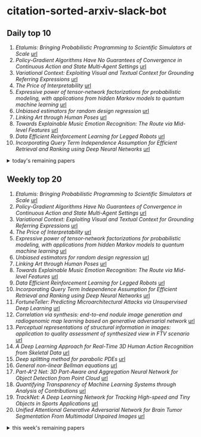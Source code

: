 # citation-sorted-arxiv-slack-bot

## Daily top 10
1. *Etalumis: Bringing Probabilistic Programming to Scientific Simulators at Scale* [url](http://arxiv.org/abs/1907.03382v1)
2. *Policy-Gradient Algorithms Have No Guarantees of Convergence in Continuous Action and State Multi-Agent Settings* [url](http://arxiv.org/abs/1907.03712v1)
3. *Variational Context: Exploiting Visual and Textual Context for Grounding Referring Expressions* [url](http://arxiv.org/abs/1907.03609v1)
4. *The Price of Interpretability* [url](http://arxiv.org/abs/1907.03419v1)
5. *Expressive power of tensor-network factorizations for probabilistic modeling, with applications from hidden Markov models to quantum machine learning* [url](http://arxiv.org/abs/1907.03741v1)
6. *Unbiased estimators for random design regression* [url](http://arxiv.org/abs/1907.03411v1)
7. *Linking Art through Human Poses* [url](http://arxiv.org/abs/1907.03537v1)
8. *Towards Explainable Music Emotion Recognition: The Route via Mid-level Features* [url](http://arxiv.org/abs/1907.03572v1)
9. *Data Efficient Reinforcement Learning for Legged Robots* [url](http://arxiv.org/abs/1907.03613v1)
10. *Incorporating Query Term Independence Assumption for Efficient Retrieval and Ranking using Deep Neural Networks* [url](http://arxiv.org/abs/1907.03693v1)
<details><summary>today's remaining papers</summary>
  <ol start=11>
    <li><i>FortuneTeller: Predicting Microarchitectural Attacks via Unsupervised Deep Learning</i> <a href="http://arxiv.org/abs/1907.03651v1">url</a></li>
    <li><i>Correlation via synthesis: end-to-end nodule image generation and radiogenomic map learning based on generative adversarial network</i> <a href="http://arxiv.org/abs/1907.03728v1">url</a></li>
    <li><i>Perceptual representations of structural information in images: application to quality assessment of synthesized view in FTV scenario</i> <a href="http://arxiv.org/abs/1907.03448v1">url</a></li>
    <li><i>A Deep Learning Approach for Real-Time 3D Human Action Recognition from Skeletal Data</i> <a href="http://arxiv.org/abs/1907.03520v1">url</a></li>
    <li><i>Deep splitting method for parabolic PDEs</i> <a href="http://arxiv.org/abs/1907.03452v1">url</a></li>
    <li><i>General non-linear Bellman equations</i> <a href="http://arxiv.org/abs/1907.03687v1">url</a></li>
    <li><i>Part-A^2 Net: 3D Part-Aware and Aggregation Neural Network for Object Detection from Point Cloud</i> <a href="http://arxiv.org/abs/1907.03670v1">url</a></li>
    <li><i>Quantifying Transparency of Machine Learning Systems through Analysis of Contributions</i> <a href="http://arxiv.org/abs/1907.03483v1">url</a></li>
    <li><i>TrackNet: A Deep Learning Network for Tracking High-speed and Tiny Objects in Sports Applications</i> <a href="http://arxiv.org/abs/1907.03698v1">url</a></li>
    <li><i>Unified Attentional Generative Adversarial Network for Brain Tumor Segmentation From Multimodal Unpaired Images</i> <a href="http://arxiv.org/abs/1907.03548v1">url</a></li>
    <li><i>Data Distillation, Face-Related Tasks, Multi Task Learning, Semi-Supervised Learning</i> <a href="http://arxiv.org/abs/1907.03402v1">url</a></li>
    <li><i>Multivariate-Information Adversarial Ensemble for Scalable Joint Distribution Matching</i> <a href="http://arxiv.org/abs/1907.03426v1">url</a></li>
    <li><i>Blending-target Domain Adaptation by Adversarial Meta-Adaptation Networks</i> <a href="http://arxiv.org/abs/1907.03389v1">url</a></li>
    <li><i>A Multi-Stage Clustering Framework for Automotive Radar Data</i> <a href="http://arxiv.org/abs/1907.03511v1">url</a></li>
    <li><i>Contraction Clustering (RASTER): A Very Fast Big Data Algorithm for Sequential and Parallel Density-Based Clustering in Linear Time, Constant Memory, and a Single Pass</i> <a href="http://arxiv.org/abs/1907.03620v1">url</a></li>
    <li><i>QUOTIENT: Two-Party Secure Neural Network Training and Prediction</i> <a href="http://arxiv.org/abs/1907.03372v1">url</a></li>
    <li><i>Bootstrap Model Ensemble and Rank Loss for Engagement Intensity Regression</i> <a href="http://arxiv.org/abs/1907.03422v1">url</a></li>
    <li><i>Robust Guarantees for Perception-Based Control</i> <a href="http://arxiv.org/abs/1907.03680v1">url</a></li>
    <li><i>ShrinkML: End-to-End ASR Model Compression Using Reinforcement Learning</i> <a href="http://arxiv.org/abs/1907.03540v1">url</a></li>
    <li><i>A unified neural network for object detection, multiple object tracking and vehicle re-identification</i> <a href="http://arxiv.org/abs/1907.03465v1">url</a></li>
    <li><i>Non-Invasive MGMT Status Prediction in GBM Cancer Using Magnetic Resonance Images (MRI) Radiomics Features: Univariate and Multivariate Machine Learning Radiogenomics Analysis</i> <a href="http://arxiv.org/abs/1907.03495v1">url</a></li>
    <li><i>On-Policy Robot Imitation Learning from a Converging Supervisor</i> <a href="http://arxiv.org/abs/1907.03423v1">url</a></li>
    <li><i>Travel Time Estimation without Road Networks: An Urban Morphological Layout Representation Approach</i> <a href="http://arxiv.org/abs/1907.03381v1">url</a></li>
    <li><i>Segway DRIVE Benchmark: Place Recognition and SLAM Data Collected by A Fleet of Delivery Robots</i> <a href="http://arxiv.org/abs/1907.03424v1">url</a></li>
    <li><i>Privacy-Preserving Classification with Secret Vector Machines</i> <a href="http://arxiv.org/abs/1907.03373v1">url</a></li>
    <li><i>Smart Households Demand Response Management with Micro Grid</i> <a href="http://arxiv.org/abs/1907.03641v1">url</a></li>
    <li><i>Point-Voxel CNN for Efficient 3D Deep Learning</i> <a href="http://arxiv.org/abs/1907.03739v1">url</a></li>
    <li><i>Predicting Customer Call Intent by Analyzing Phone Call Transcripts based on CNN for Multi-Class Classification</i> <a href="http://arxiv.org/abs/1907.03715v1">url</a></li>
    <li><i>Unsupervised Domain Alignment to Mitigate Low Level Dataset Biases</i> <a href="http://arxiv.org/abs/1907.03644v1">url</a></li>
    <li><i>Physics Informed Extreme Learning Machine (PIELM) -- A rapid method for the numerical solution of partial differential equations</i> <a href="http://arxiv.org/abs/1907.03507v1">url</a></li>
    <li><i>Generalized Control Functions via Variational Decoupling</i> <a href="http://arxiv.org/abs/1907.03451v1">url</a></li>
    <li><i>Facial Makeup Transfer Combining Illumination Transfer</i> <a href="http://arxiv.org/abs/1907.03398v1">url</a></li>
    <li><i>Learning Structural Graph Layouts and 3D Shapes for Long Span Bridges 3D Reconstruction</i> <a href="http://arxiv.org/abs/1907.03387v1">url</a></li>
  </ol>
</details>

## Weekly top 20
1. *Etalumis: Bringing Probabilistic Programming to Scientific Simulators at Scale* [url](http://arxiv.org/abs/1907.03382v1)
2. *Policy-Gradient Algorithms Have No Guarantees of Convergence in Continuous Action and State Multi-Agent Settings* [url](http://arxiv.org/abs/1907.03712v1)
3. *Variational Context: Exploiting Visual and Textual Context for Grounding Referring Expressions* [url](http://arxiv.org/abs/1907.03609v1)
4. *The Price of Interpretability* [url](http://arxiv.org/abs/1907.03419v1)
5. *Expressive power of tensor-network factorizations for probabilistic modeling, with applications from hidden Markov models to quantum machine learning* [url](http://arxiv.org/abs/1907.03741v1)
6. *Unbiased estimators for random design regression* [url](http://arxiv.org/abs/1907.03411v1)
7. *Linking Art through Human Poses* [url](http://arxiv.org/abs/1907.03537v1)
8. *Towards Explainable Music Emotion Recognition: The Route via Mid-level Features* [url](http://arxiv.org/abs/1907.03572v1)
9. *Data Efficient Reinforcement Learning for Legged Robots* [url](http://arxiv.org/abs/1907.03613v1)
10. *Incorporating Query Term Independence Assumption for Efficient Retrieval and Ranking using Deep Neural Networks* [url](http://arxiv.org/abs/1907.03693v1)
11. *FortuneTeller: Predicting Microarchitectural Attacks via Unsupervised Deep Learning* [url](http://arxiv.org/abs/1907.03651v1)
12. *Correlation via synthesis: end-to-end nodule image generation and radiogenomic map learning based on generative adversarial network* [url](http://arxiv.org/abs/1907.03728v1)
13. *Perceptual representations of structural information in images: application to quality assessment of synthesized view in FTV scenario* [url](http://arxiv.org/abs/1907.03448v1)
14. *A Deep Learning Approach for Real-Time 3D Human Action Recognition from Skeletal Data* [url](http://arxiv.org/abs/1907.03520v1)
15. *Deep splitting method for parabolic PDEs* [url](http://arxiv.org/abs/1907.03452v1)
16. *General non-linear Bellman equations* [url](http://arxiv.org/abs/1907.03687v1)
17. *Part-A^2 Net: 3D Part-Aware and Aggregation Neural Network for Object Detection from Point Cloud* [url](http://arxiv.org/abs/1907.03670v1)
18. *Quantifying Transparency of Machine Learning Systems through Analysis of Contributions* [url](http://arxiv.org/abs/1907.03483v1)
19. *TrackNet: A Deep Learning Network for Tracking High-speed and Tiny Objects in Sports Applications* [url](http://arxiv.org/abs/1907.03698v1)
20. *Unified Attentional Generative Adversarial Network for Brain Tumor Segmentation From Multimodal Unpaired Images* [url](http://arxiv.org/abs/1907.03548v1)
<details><summary>this week's remaining papers</summary>
  <ol start=21>
    <li><i>Data Distillation, Face-Related Tasks, Multi Task Learning, Semi-Supervised Learning</i> <a href="http://arxiv.org/abs/1907.03402v1">url</a></li>
    <li><i>Multivariate-Information Adversarial Ensemble for Scalable Joint Distribution Matching</i> <a href="http://arxiv.org/abs/1907.03426v1">url</a></li>
    <li><i>Blending-target Domain Adaptation by Adversarial Meta-Adaptation Networks</i> <a href="http://arxiv.org/abs/1907.03389v1">url</a></li>
    <li><i>A Multi-Stage Clustering Framework for Automotive Radar Data</i> <a href="http://arxiv.org/abs/1907.03511v1">url</a></li>
    <li><i>Contraction Clustering (RASTER): A Very Fast Big Data Algorithm for Sequential and Parallel Density-Based Clustering in Linear Time, Constant Memory, and a Single Pass</i> <a href="http://arxiv.org/abs/1907.03620v1">url</a></li>
    <li><i>QUOTIENT: Two-Party Secure Neural Network Training and Prediction</i> <a href="http://arxiv.org/abs/1907.03372v1">url</a></li>
    <li><i>Bootstrap Model Ensemble and Rank Loss for Engagement Intensity Regression</i> <a href="http://arxiv.org/abs/1907.03422v1">url</a></li>
    <li><i>Robust Guarantees for Perception-Based Control</i> <a href="http://arxiv.org/abs/1907.03680v1">url</a></li>
    <li><i>ShrinkML: End-to-End ASR Model Compression Using Reinforcement Learning</i> <a href="http://arxiv.org/abs/1907.03540v1">url</a></li>
    <li><i>A unified neural network for object detection, multiple object tracking and vehicle re-identification</i> <a href="http://arxiv.org/abs/1907.03465v1">url</a></li>
    <li><i>Non-Invasive MGMT Status Prediction in GBM Cancer Using Magnetic Resonance Images (MRI) Radiomics Features: Univariate and Multivariate Machine Learning Radiogenomics Analysis</i> <a href="http://arxiv.org/abs/1907.03495v1">url</a></li>
    <li><i>On-Policy Robot Imitation Learning from a Converging Supervisor</i> <a href="http://arxiv.org/abs/1907.03423v1">url</a></li>
    <li><i>Travel Time Estimation without Road Networks: An Urban Morphological Layout Representation Approach</i> <a href="http://arxiv.org/abs/1907.03381v1">url</a></li>
    <li><i>Segway DRIVE Benchmark: Place Recognition and SLAM Data Collected by A Fleet of Delivery Robots</i> <a href="http://arxiv.org/abs/1907.03424v1">url</a></li>
    <li><i>Privacy-Preserving Classification with Secret Vector Machines</i> <a href="http://arxiv.org/abs/1907.03373v1">url</a></li>
    <li><i>Smart Households Demand Response Management with Micro Grid</i> <a href="http://arxiv.org/abs/1907.03641v1">url</a></li>
    <li><i>A Case Study of Deep-Learned Activations via Hand-Crafted Audio Features</i> <a href="http://arxiv.org/abs/1907.01813v1">url</a></li>
    <li><i>Cover Detection using Dominant Melody Embeddings</i> <a href="http://arxiv.org/abs/1907.01824v1">url</a></li>
    <li><i>Super-Resolution of PROBA-V Images Using Convolutional Neural Networks</i> <a href="http://arxiv.org/abs/1907.01821v1">url</a></li>
    <li><i>Globally Convergent Newton Methods for Ill-conditioned Generalized Self-concordant Losses</i> <a href="http://arxiv.org/abs/1907.01771v1">url</a></li>
    <li><i>The Receptive Field as a Regularizer in Deep Convolutional Neural Networks for Acoustic Scene Classification</i> <a href="http://arxiv.org/abs/1907.01803v1">url</a></li>
    <li><i>Tracking system of Mine Patrol Robot for Low Illumination Environment</i> <a href="http://arxiv.org/abs/1907.01806v1">url</a></li>
    <li><i>Benchmarking unsupervised near-duplicate image detection</i> <a href="http://arxiv.org/abs/1907.02821v1">url</a></li>
    <li><i>Semi-supervised Image Attribute Editing using Generative Adversarial Networks</i> <a href="http://arxiv.org/abs/1907.01841v1">url</a></li>
    <li><i>Multi-Task Networks With Universe, Group, and Task Feature Learning</i> <a href="http://arxiv.org/abs/1907.01791v1">url</a></li>
    <li><i>Sequence to Sequence with Attention for Influenza Prevalence Prediction using Google Trends</i> <a href="http://arxiv.org/abs/1907.02786v1">url</a></li>
    <li><i>Intrinsic Calibration of Depth Cameras for Mobile Robots using a Radial Laser Scanner</i> <a href="http://arxiv.org/abs/1907.01839v1">url</a></li>
    <li><i>Distributed Learning in Non-Convex Environments -- Part II: Polynomial Escape from Saddle-Points</i> <a href="http://arxiv.org/abs/1907.01849v1">url</a></li>
    <li><i>FairNAS: Rethinking Evaluation Fairness of Weight Sharing Neural Architecture Search</i> <a href="http://arxiv.org/abs/1907.01845v1">url</a></li>
    <li><i>Deformable Tube Network for Action Detection in Videos</i> <a href="http://arxiv.org/abs/1907.01847v1">url</a></li>
    <li><i>QuPWM: Feature Extraction Method for MEG Epileptic Spike Detection</i> <a href="http://arxiv.org/abs/1907.02596v1">url</a></li>
    <li><i>Deep Personalized Re-targeting</i> <a href="http://arxiv.org/abs/1907.02822v1">url</a></li>
    <li><i>Encoding high-cardinality string categorical variables</i> <a href="http://arxiv.org/abs/1907.01860v1">url</a></li>
    <li><i>Unscented Gaussian Process Latent Variable Model: learning from uncertain inputs with intractable kernels</i> <a href="http://arxiv.org/abs/1907.01867v1">url</a></li>
    <li><i>Simple vs complex temporal recurrences for video saliency prediction</i> <a href="http://arxiv.org/abs/1907.01869v1">url</a></li>
    <li><i>Robust Cochlear Modiolar Axis Detection in CT</i> <a href="http://arxiv.org/abs/1907.01870v1">url</a></li>
    <li><i>Learning to Predict Robot Keypoints Using Artificially Generated Images</i> <a href="http://arxiv.org/abs/1907.01879v1">url</a></li>
    <li><i>An Experimental Evaluation of Large Scale GBDT Systems</i> <a href="http://arxiv.org/abs/1907.01882v1">url</a></li>
    <li><i>Accelerating Deconvolution on Unmodified CNN Accelerators for Generative Adversarial Networks -- A Software Approach</i> <a href="http://arxiv.org/abs/1907.01773v1">url</a></li>
    <li><i>Graph Embeddings at Scale</i> <a href="http://arxiv.org/abs/1907.01705v1">url</a></li>
    <li><i>Calibration of fisheye camera using entrance pupil</i> <a href="http://arxiv.org/abs/1907.01759v1">url</a></li>
    <li><i>Unsupervised Anomalous Trajectory Detection for Crowded Scenes</i> <a href="http://arxiv.org/abs/1907.01717v1">url</a></li>
    <li><i>Canonical Correlation Analysis (CCA) Based Multi-View Learning: An Overview</i> <a href="http://arxiv.org/abs/1907.01693v1">url</a></li>
    <li><i>A Semi-Supervised Framework for Automatic Pixel-Wise Breast Cancer Grading of Histological Images</i> <a href="http://arxiv.org/abs/1907.01696v1">url</a></li>
    <li><i>HyperNOMAD: Hyperparameter optimization of deep neural networks using mesh adaptive direct search</i> <a href="http://arxiv.org/abs/1907.01698v1">url</a></li>
    <li><i>Time Series Anomaly Detection with Variational Autoencoders</i> <a href="http://arxiv.org/abs/1907.01702v1">url</a></li>
    <li><i>Don't take it lightly: Phasing optical random projections with unknown operators</i> <a href="http://arxiv.org/abs/1907.01703v1">url</a></li>
    <li><i>High-Throughput Machine Learning from Electronic Health Records</i> <a href="http://arxiv.org/abs/1907.01901v1">url</a></li>
    <li><i>Compositional Structure Learning for Sequential Video Data</i> <a href="http://arxiv.org/abs/1907.01709v1">url</a></li>
    <li><i>Mask Embedding in conditional GAN for Guided Synthesis of High Resolution Images</i> <a href="http://arxiv.org/abs/1907.01710v1">url</a></li>
    <li><i>A Deep Image Compression Framework for Face Recognition</i> <a href="http://arxiv.org/abs/1907.01714v1">url</a></li>
    <li><i>Towards Interpretable Deep Extreme Multi-label Learning</i> <a href="http://arxiv.org/abs/1907.01723v1">url</a></li>
    <li><i>Gathering Cyber Threat Intelligence from Twitter Using Novelty Classification</i> <a href="http://arxiv.org/abs/1907.01755v1">url</a></li>
    <li><i>Quickly Finding the Best Linear Model in High Dimensions</i> <a href="http://arxiv.org/abs/1907.01728v1">url</a></li>
    <li><i>Generalized Principal Component Analysis</i> <a href="http://arxiv.org/abs/1907.02647v1">url</a></li>
    <li><i>AMI-Net+: A Novel Multi-Instance Neural Network for Medical Diagnosis from Incomplete and Imbalanced Data</i> <a href="http://arxiv.org/abs/1907.01734v1">url</a></li>
    <li><i>Solving Partial Assignment Problems using Random Clique Complexes</i> <a href="http://arxiv.org/abs/1907.01739v1">url</a></li>
    <li><i>Supervised Classifiers for Audio Impairments with Noisy Labels</i> <a href="http://arxiv.org/abs/1907.01742v1">url</a></li>
    <li><i>Deep Attentive Features for Prostate Segmentation in 3D Transrectal Ultrasound</i> <a href="http://arxiv.org/abs/1907.01743v1">url</a></li>
    <li><i>Region-Manipulated Fusion Networks for Pancreatitis Recognition</i> <a href="http://arxiv.org/abs/1907.01744v1">url</a></li>
    <li><i>Polyphone Disambiguation for Mandarin Chinese Using Conditional Neural Network with Multi-level Embedding Features</i> <a href="http://arxiv.org/abs/1907.01749v1">url</a></li>
    <li><i>On the Weaknesses of Reinforcement Learning for Neural Machine Translation</i> <a href="http://arxiv.org/abs/1907.01752v1">url</a></li>
    <li><i>A Bayesian Hierarchical Model for Criminal Investigations</i> <a href="http://arxiv.org/abs/1907.01894v1">url</a></li>
    <li><i>Predicting e-commerce customer conversion from minimal temporal patterns on symbolized clickstream trajectories</i> <a href="http://arxiv.org/abs/1907.02797v1">url</a></li>
    <li><i>Probabilistic Multilayer Regularization Network for Unsupervised 3D Brain Image Registration</i> <a href="http://arxiv.org/abs/1907.01922v1">url</a></li>
    <li><i>Maximum Expected Hitting Cost of a Markov Decision Process and Informativeness of Rewards</i> <a href="http://arxiv.org/abs/1907.02114v1">url</a></li>
    <li><i>Benchmarking Model-Based Reinforcement Learning</i> <a href="http://arxiv.org/abs/1907.02057v1">url</a></li>
    <li><i>Novel evaluation of surgical activity recognition models using task-based efficiency metrics</i> <a href="http://arxiv.org/abs/1907.02060v1">url</a></li>
    <li><i>mgcpy: A Comprehensive High Dimensional Independence Testing Python Package</i> <a href="http://arxiv.org/abs/1907.02088v1">url</a></li>
    <li><i>A comprehensive evaluation of full-reference image quality assessment algorithms on KADID-10k</i> <a href="http://arxiv.org/abs/1907.02096v1">url</a></li>
    <li><i>Preserving physically important variables in optimal event selections: A case study in Higgs physics</i> <a href="http://arxiv.org/abs/1907.02098v1">url</a></li>
    <li><i>Machine learning and behavioral economics for personalized choice architecture</i> <a href="http://arxiv.org/abs/1907.02100v1">url</a></li>
    <li><i>A unified approach to mixed-integer optimization: Nonlinear formulations and scalable algorithms</i> <a href="http://arxiv.org/abs/1907.02109v1">url</a></li>
    <li><i>DeepMRSeg: A convolutional deep neural network for anatomy and abnormality segmentation on MR images</i> <a href="http://arxiv.org/abs/1907.02110v1">url</a></li>
    <li><i>Primate Face Identification in the Wild</i> <a href="http://arxiv.org/abs/1907.02642v1">url</a></li>
    <li><i>Next Generation Radiogenomics Sequencing for Prediction of EGFR and KRAS Mutation Status in NSCLC Patients Using Multimodal Imaging and Machine Learning Approaches</i> <a href="http://arxiv.org/abs/1907.02121v1">url</a></li>
    <li><i>Learning Landmarks from Unaligned Data using Image Translation</i> <a href="http://arxiv.org/abs/1907.02055v1">url</a></li>
    <li><i>Non-structured DNN Weight Pruning Considered Harmful</i> <a href="http://arxiv.org/abs/1907.02124v1">url</a></li>
    <li><i>The Indirect Convolution Algorithm</i> <a href="http://arxiv.org/abs/1907.02129v1">url</a></li>
    <li><i>A Hybrid Approach for Learning Program Representations</i> <a href="http://arxiv.org/abs/1907.02136v1">url</a></li>
    <li><i>Convolutional Neural Network-based Speech Enhancement for Cochlear Implant Recipients</i> <a href="http://arxiv.org/abs/1907.02526v1">url</a></li>
    <li><i>Integration of Imitation Learning using GAIL and Reinforcement Learning using Task-achievement Rewards via Probabilistic Generative Model</i> <a href="http://arxiv.org/abs/1907.02140v1">url</a></li>
    <li><i>Analyzing the Cross-Sensor Portability of Neural Network Architectures for LiDAR-based Semantic Labeling</i> <a href="http://arxiv.org/abs/1907.02149v1">url</a></li>
    <li><i>Safe Approximate Dynamic Programming Via Kernelized Lipschitz Estimation</i> <a href="http://arxiv.org/abs/1907.02151v1">url</a></li>
    <li><i>Slim-CNN: A Light-Weight CNN for Face Attribute Prediction</i> <a href="http://arxiv.org/abs/1907.02157v1">url</a></li>
    <li><i>Deep Learning-Based Semantic Segmentation of Microscale Objects</i> <a href="http://arxiv.org/abs/1907.03576v1">url</a></li>
    <li><i>Variance Reduction for Matrix Games</i> <a href="http://arxiv.org/abs/1907.02056v1">url</a></li>
    <li><i>Spatially-Coupled Neural Network Architectures</i> <a href="http://arxiv.org/abs/1907.02051v1">url</a></li>
    <li><i>Interpretable Counterfactual Explanations Guided by Prototypes</i> <a href="http://arxiv.org/abs/1907.02584v1">url</a></li>
    <li><i>Learning with Known Operators reduces Maximum Training Error Bounds</i> <a href="http://arxiv.org/abs/1907.01992v1">url</a></li>
    <li><i>Supervised Uncertainty Quantification for Segmentation with Multiple Annotations</i> <a href="http://arxiv.org/abs/1907.01949v1">url</a></li>
    <li><i>An Enhanced Ad Event-Prediction Method Based on Feature Engineering</i> <a href="http://arxiv.org/abs/1907.01959v1">url</a></li>
    <li><i>From voxels to pixels and back: Self-supervision in natural-image reconstruction from fMRI</i> <a href="http://arxiv.org/abs/1907.02431v1">url</a></li>
    <li><i>Spectral Overlap and a Comparison of Parameter-Free, Dimensionality Reduction Quality Metrics</i> <a href="http://arxiv.org/abs/1907.01974v1">url</a></li>
    <li><i>Financial Time Series Data Processing for Machine Learning</i> <a href="http://arxiv.org/abs/1907.03010v1">url</a></li>
    <li><i>Neuron ranking -- an informed way to condense convolutional neural networks architecture</i> <a href="http://arxiv.org/abs/1907.02519v1">url</a></li>
    <li><i>Measuring the Data Efficiency of Deep Learning Methods</i> <a href="http://arxiv.org/abs/1907.02549v1">url</a></li>
    <li><i>On-Device Neural Net Inference with Mobile GPUs</i> <a href="http://arxiv.org/abs/1907.01989v1">url</a></li>
    <li><i>Circuit-Based Intrinsic Methods to Detect Overfitting</i> <a href="http://arxiv.org/abs/1907.01991v1">url</a></li>
    <li><i>On a Randomized Multi-Block ADMM for Solving Selected Machine Learning Problems</i> <a href="http://arxiv.org/abs/1907.01995v1">url</a></li>
    <li><i>Reasoning and Generalization in RL: A Tool Use Perspective</i> <a href="http://arxiv.org/abs/1907.02050v1">url</a></li>
    <li><i>Optimal Decision Trees for the Algorithm Selection Problem: Integer Programming Based Approaches</i> <a href="http://arxiv.org/abs/1907.02211v1">url</a></li>
    <li><i>Robust Synthesis of Adversarial Visual Examples Using a Deep Image Prior</i> <a href="http://arxiv.org/abs/1907.01996v1">url</a></li>
    <li><i>Anatomically Consistent Segmentation of Organs at Risk in MRI with Convolutional Neural Networks</i> <a href="http://arxiv.org/abs/1907.02003v1">url</a></li>
    <li><i>libconform v0.1.0: a Python library for conformal prediction</i> <a href="http://arxiv.org/abs/1907.02015v1">url</a></li>
    <li><i>Structure fusion based on graph convolutional networks for semi-supervised classification</i> <a href="http://arxiv.org/abs/1907.02586v1">url</a></li>
    <li><i>Chasing Ghosts: Instruction Following as Bayesian State Tracking</i> <a href="http://arxiv.org/abs/1907.02022v1">url</a></li>
    <li><i>Using Deep Learning to Count Albatrosses from Space</i> <a href="http://arxiv.org/abs/1907.02040v1">url</a></li>
    <li><i>Minimally distorted Adversarial Examples with a Fast Adaptive Boundary Attack</i> <a href="http://arxiv.org/abs/1907.02044v1">url</a></li>
    <li><i>Deep neural network-based classification model for Sentiment Analysis</i> <a href="http://arxiv.org/abs/1907.02046v1">url</a></li>
    <li><i>SkeletonNet: Shape Pixel to Skeleton Pixel</i> <a href="http://arxiv.org/abs/1907.01683v1">url</a></li>
    <li><i>E-Sports Talent Scouting Based on Multimodal Twitch Stream Data</i> <a href="http://arxiv.org/abs/1907.01615v1">url</a></li>
    <li><i>The Role of Memory in Stochastic Optimization</i> <a href="http://arxiv.org/abs/1907.01678v1">url</a></li>
    <li><i>Scalable Multi Corpora Neural Language Models for ASR</i> <a href="http://arxiv.org/abs/1907.01677v1">url</a></li>
    <li><i>Visual analytics for team-based invasion sports with significant events and Markov reward process</i> <a href="http://arxiv.org/abs/1907.01221v1">url</a></li>
    <li><i>TedEval: A Fair Evaluation Metric for Scene Text Detectors</i> <a href="http://arxiv.org/abs/1907.01227v1">url</a></li>
    <li><i>FRODO: Free rejection of out-of-distribution samples: application to chest x-ray analysis</i> <a href="http://arxiv.org/abs/1907.01253v1">url</a></li>
    <li><i>A Neural Grammatical Error Correction System Built On Better Pre-training and Sequential Transfer Learning</i> <a href="http://arxiv.org/abs/1907.01256v1">url</a></li>
    <li><i>Deep Transfer Learning For Whole-Brain fMRI Analyses</i> <a href="http://arxiv.org/abs/1907.01953v1">url</a></li>
    <li><i>An Analysis of Deep Neural Networks with Attention for Action Recognition from a Neurophysiological Perspective</i> <a href="http://arxiv.org/abs/1907.01273v1">url</a></li>
    <li><i>Conditioned-U-Net: Introducing a Control Mechanism in the U-Net for Multiple Source Separations</i> <a href="http://arxiv.org/abs/1907.01277v1">url</a></li>
    <li><i>Semi-Bagging Based Deep Neural Architecture to Extract Text from High Entropy Images</i> <a href="http://arxiv.org/abs/1907.01284v1">url</a></li>
    <li><i>Attention model for articulatory features detection</i> <a href="http://arxiv.org/abs/1907.01914v1">url</a></li>
    <li><i>Learning the Arrow of Time</i> <a href="http://arxiv.org/abs/1907.01285v1">url</a></li>
    <li><i>Bandit Learning Through Biased Maximum Likelihood Estimation</i> <a href="http://arxiv.org/abs/1907.01287v1">url</a></li>
    <li><i>Simple 1-D Convolutional Networks for Resting-State fMRI Based Classification in Autism</i> <a href="http://arxiv.org/abs/1907.01288v1">url</a></li>
    <li><i>Lane Detection and Classification using Cascaded CNNs</i> <a href="http://arxiv.org/abs/1907.01294v1">url</a></li>
    <li><i>Dynamic Face Video Segmentation via Reinforcement Learning</i> <a href="http://arxiv.org/abs/1907.01296v1">url</a></li>
    <li><i>Modified Actor-Critics</i> <a href="http://arxiv.org/abs/1907.01298v1">url</a></li>
    <li><i>An Integrated Image Filter for Enhancing Change Detection Results</i> <a href="http://arxiv.org/abs/1907.01301v1">url</a></li>
    <li><i>Brno Mobile OCR Dataset</i> <a href="http://arxiv.org/abs/1907.01307v1">url</a></li>
    <li><i>Unsupervised Deformable Image Registration Using Cycle-Consistent CNN</i> <a href="http://arxiv.org/abs/1907.01319v1">url</a></li>
    <li><i>3D Cardiac Shape Prediction with Deep Neural Networks: Simultaneous Use of Images and Patient Metadata</i> <a href="http://arxiv.org/abs/1907.01913v1">url</a></li>
    <li><i>Knowledge Graph Embedding for Ecotoxicological Effect Prediction</i> <a href="http://arxiv.org/abs/1907.01328v1">url</a></li>
    <li><i>Mixed-Variable Bayesian Optimization</i> <a href="http://arxiv.org/abs/1907.01329v1">url</a></li>
    <li><i>Efficient Cyber Attacks Detection in Industrial Control Systems Using Lightweight Neural Networks</i> <a href="http://arxiv.org/abs/1907.01216v1">url</a></li>
    <li><i>Kite: Automatic speech recognition for unmanned aerial vehicles</i> <a href="http://arxiv.org/abs/1907.01195v1">url</a></li>
    <li><i>Inverse Attention Guided Deep Crowd Counting Network</i> <a href="http://arxiv.org/abs/1907.01193v1">url</a></li>
    <li><i>High-speed Railway Fastener Detection and Localization System</i> <a href="http://arxiv.org/abs/1907.01141v1">url</a></li>
    <li><i>Language2Pose: Natural Language Grounded Pose Forecasting</i> <a href="http://arxiv.org/abs/1907.01108v1">url</a></li>
    <li><i>Robust Tensor Completion Using Transformed Tensor SVD</i> <a href="http://arxiv.org/abs/1907.01113v1">url</a></li>
    <li><i>Adaptive particle-based approximations of the Gibbs posterior for inverse problems</i> <a href="http://arxiv.org/abs/1907.01551v1">url</a></li>
    <li><i>An Iteratively Re-weighted Method for Problems with Sparsity-Inducing Norms</i> <a href="http://arxiv.org/abs/1907.01121v1">url</a></li>
    <li><i>Forecasting high-dimensional dynamics exploiting suboptimal embeddings</i> <a href="http://arxiv.org/abs/1907.01552v1">url</a></li>
    <li><i>Approximate Sherali-Adams Relaxations for MAP Inference via Entropy Regularization</i> <a href="http://arxiv.org/abs/1907.01127v1">url</a></li>
    <li><i>Learnable Gated Temporal Shift Module for Deep Video Inpainting</i> <a href="http://arxiv.org/abs/1907.01131v1">url</a></li>
    <li><i>Astraea: Self-balancing Federated Learning for Improving Classification Accuracy of Mobile Deep Learning Applications</i> <a href="http://arxiv.org/abs/1907.01132v1">url</a></li>
    <li><i>Using Subset Log-Likelihoods to Trim Outliers in Gaussian Mixture Models</i> <a href="http://arxiv.org/abs/1907.01136v1">url</a></li>
    <li><i>Disentangled Makeup Transfer with Generative Adversarial Network</i> <a href="http://arxiv.org/abs/1907.01144v1">url</a></li>
    <li><i>Generative Guiding Block: Synthesizing Realistic Looking Variants Capable of Even Large Change Demands</i> <a href="http://arxiv.org/abs/1907.01187v1">url</a></li>
    <li><i>Hyperspectral Super-Resolution via Global-Local Low-Rank Matrix Estimation</i> <a href="http://arxiv.org/abs/1907.01149v1">url</a></li>
    <li><i>Multi-scale Template Matching with Scalable Diversity Similarity in an Unconstrained Environment</i> <a href="http://arxiv.org/abs/1907.01150v1">url</a></li>
    <li><i>WHAM!: Extending Speech Separation to Noisy Environments</i> <a href="http://arxiv.org/abs/1907.01160v1">url</a></li>
    <li><i>Sample Adaptive Multiple Kernel Learning for Failure Prediction of Railway Points</i> <a href="http://arxiv.org/abs/1907.01162v1">url</a></li>
    <li><i>Learning to Traverse Latent Spaces for Musical Score Inpainting</i> <a href="http://arxiv.org/abs/1907.01164v1">url</a></li>
    <li><i>Procedure Planning in Instructional Videos</i> <a href="http://arxiv.org/abs/1907.01172v1">url</a></li>
    <li><i>Multi-Cue Vehicle Detection for Semantic Video Compression In Georegistered Aerial Videos</i> <a href="http://arxiv.org/abs/1907.01176v1">url</a></li>
    <li><i>Conservative Q-Improvement: Reinforcement Learning for an Interpretable Decision-Tree Policy</i> <a href="http://arxiv.org/abs/1907.01180v1">url</a></li>
    <li><i>Gaussian Mixture Marginal Distributions for Modelling Remaining Pipe Wall Thickness of Critical Water Mains in Non-Destructive Evaluation</i> <a href="http://arxiv.org/abs/1907.01184v1">url</a></li>
    <li><i>Applying Transfer Learning To Deep Learned Models For EEG Analysis</i> <a href="http://arxiv.org/abs/1907.01332v1">url</a></li>
    <li><i>Sequence Labeling Parsing by Learning Across Representations</i> <a href="http://arxiv.org/abs/1907.01339v1">url</a></li>
    <li><i>Towards Robust Monocular Depth Estimation: Mixing Datasets for Zero-Shot Cross-Dataset Transfer</i> <a href="http://arxiv.org/abs/1907.01341v1">url</a></li>
    <li><i>MimosaNet: An Unrobust Neural Network Preventing Model Stealing</i> <a href="http://arxiv.org/abs/1907.01650v1">url</a></li>
    <li><i>Seismic data denoising and deblending using deep learning</i> <a href="http://arxiv.org/abs/1907.01497v1">url</a></li>
    <li><i>Best k-layer neural network approximations</i> <a href="http://arxiv.org/abs/1907.01507v1">url</a></li>
    <li><i>Efficient Algorithms for Smooth Minimax Optimization</i> <a href="http://arxiv.org/abs/1907.01543v1">url</a></li>
    <li><i>Protecting Privacy of Users in Brain-Computer Interface Applications</i> <a href="http://arxiv.org/abs/1907.01586v1">url</a></li>
    <li><i>Hyper-Molecules: on the Representation and Recovery of Dynamical Structures, with Application to Flexible Macro-Molecular Structures in Cryo-EM</i> <a href="http://arxiv.org/abs/1907.01589v1">url</a></li>
    <li><i>Seeing Under the Cover: A Physics Guided Learning Approach for In-Bed Pose Estimation</i> <a href="http://arxiv.org/abs/1907.02161v1">url</a></li>
    <li><i>Learning from satisfying assignments under continuous distributions</i> <a href="http://arxiv.org/abs/1907.01619v1">url</a></li>
    <li><i>Generative Models for Automatic Chemical Design</i> <a href="http://arxiv.org/abs/1907.01632v1">url</a></li>
    <li><i>Estimation of Absolute States of Human Skeletal Muscle via Standard B-Mode Ultrasound Imaging and Deep Convolutional Neural Networks</i> <a href="http://arxiv.org/abs/1907.01649v1">url</a></li>
    <li><i>Selecting the independent coordinates of manifolds with large aspect ratios</i> <a href="http://arxiv.org/abs/1907.01651v1">url</a></li>
    <li><i>An innovative adaptive kriging approach for efficient binary classification of mechanical problems</i> <a href="http://arxiv.org/abs/1907.01490v1">url</a></li>
    <li><i>Adjustment Criteria for Recovering Causal Effects from Missing Data</i> <a href="http://arxiv.org/abs/1907.01654v1">url</a></li>
    <li><i>Automated Detection and Type Classification of Central Venous Catheters in Chest X-Rays</i> <a href="http://arxiv.org/abs/1907.01656v1">url</a></li>
    <li><i>Dynamics-Aware Unsupervised Discovery of Skills</i> <a href="http://arxiv.org/abs/1907.01657v1">url</a></li>
    <li><i>A flexible EM-like clustering algorithm for noisy data</i> <a href="http://arxiv.org/abs/1907.01660v1">url</a></li>
    <li><i>Graph Neural Network for Interpreting Task-fMRI Biomarkers</i> <a href="http://arxiv.org/abs/1907.01661v1">url</a></li>
    <li><i>Learning graph-structured data using Poincar� embeddings and Riemannian K-means algorithms</i> <a href="http://arxiv.org/abs/1907.01662v1">url</a></li>
    <li><i>Quantifying Algorithmic Biases over Time</i> <a href="http://arxiv.org/abs/1907.01671v1">url</a></li>
    <li><i>Neural Image Captioning</i> <a href="http://arxiv.org/abs/1907.02065v1">url</a></li>
    <li><i>Machine Learning based Prediction of Hierarchical Classification of Transposable Elements</i> <a href="http://arxiv.org/abs/1907.01674v1">url</a></li>
    <li><i>Rethinking Continual Learning for Autonomous Agents and Robots</i> <a href="http://arxiv.org/abs/1907.01929v1">url</a></li>
    <li><i>HO-3D: A Multi-User, Multi-Object Dataset for Joint 3D Hand-Object Pose Estimation</i> <a href="http://arxiv.org/abs/1907.01481v1">url</a></li>
    <li><i>The Ethical Dilemma when (not) Setting up Cost-based Decision Rules in Semantic Segmentation</i> <a href="http://arxiv.org/abs/1907.01342v1">url</a></li>
    <li><i>Methodology for the Automated Metadata-Based Classification of Incriminating Digital Forensic Artefacts</i> <a href="http://arxiv.org/abs/1907.01421v1">url</a></li>
    <li><i>Domain Adaptation via Low-Rank Basis Approximation</i> <a href="http://arxiv.org/abs/1907.01343v1">url</a></li>
    <li><i>Pathologist-Level Grading of Prostate Biopsies with Artificial Intelligence</i> <a href="http://arxiv.org/abs/1907.01368v1">url</a></li>
    <li><i>Training Auto-encoder-based Optimizers for Terahertz Image Reconstruction</i> <a href="http://arxiv.org/abs/1907.01377v1">url</a></li>
    <li><i>Voting-Based Multi-Agent Reinforcement Learning</i> <a href="http://arxiv.org/abs/1907.01385v1">url</a></li>
    <li><i>Deep Convolutional Compression for Massive MIMO CSI Feedback</i> <a href="http://arxiv.org/abs/1907.02942v1">url</a></li>
    <li><i>CSSegNet: Fine-Grained Cardiac Structures Segmentation Using Dilated Pyramid Pooling in U-net</i> <a href="http://arxiv.org/abs/1907.01390v1">url</a></li>
    <li><i>A Single Video Super-Resolution GAN for Multiple Downsampling Operators based on Pseudo-Inverse Image Formation Models</i> <a href="http://arxiv.org/abs/1907.01399v1">url</a></li>
    <li><i>Analysis of the Synergy between Modularity and Autonomy in an Artificial Intelligence Based Fleet Competition</i> <a href="http://arxiv.org/abs/1907.01405v1">url</a></li>
    <li><i>A Closest Point Proposal for MCMC-based Probabilistic Surface Registration</i> <a href="http://arxiv.org/abs/1907.01414v1">url</a></li>
    <li><i>Landmark Assisted CycleGAN for Cartoon Face Generation</i> <a href="http://arxiv.org/abs/1907.01424v1">url</a></li>
    <li><i>Obj-GloVe: Scene-Based Contextual Object Embedding</i> <a href="http://arxiv.org/abs/1907.01478v1">url</a></li>
    <li><i>Improving Borderline Adulthood Facial Age Estimation through Ensemble Learning</i> <a href="http://arxiv.org/abs/1907.01427v1">url</a></li>
    <li><i>Where are the Masks: Instance Segmentation with Image-level Supervision</i> <a href="http://arxiv.org/abs/1907.01430v1">url</a></li>
    <li><i>An End-to-End Neural Network for Image Cropping by Learning Composition from Aesthetic Photos</i> <a href="http://arxiv.org/abs/1907.01432v1">url</a></li>
    <li><i>Tight Sensitivity Bounds For Smaller Coresets</i> <a href="http://arxiv.org/abs/1907.01433v1">url</a></li>
    <li><i>Operationalizing Individual Fairness with Pairwise Fair Representations</i> <a href="http://arxiv.org/abs/1907.01439v1">url</a></li>
    <li><i>Attribute-Driven Spontaneous Motion in Unpaired Image Translation</i> <a href="http://arxiv.org/abs/1907.01452v1">url</a></li>
    <li><i>Reproducibility in Machine Learning for Health</i> <a href="http://arxiv.org/abs/1907.01463v1">url</a></li>
    <li><i>Augmenting Self-attention with Persistent Memory</i> <a href="http://arxiv.org/abs/1907.01470v1">url</a></li>
    <li><i>Generalizing from a few environments in safety-critical reinforcement learning</i> <a href="http://arxiv.org/abs/1907.01475v1">url</a></li>
    <li><i>Capacity Bounded Differential Privacy</i> <a href="http://arxiv.org/abs/1907.02159v1">url</a></li>
    <li><i>Searching for Apparel Products from Images in the Wild</i> <a href="http://arxiv.org/abs/1907.02244v1">url</a></li>
    <li><i>A Quantum Field Theory of Representation Learning</i> <a href="http://arxiv.org/abs/1907.02163v1">url</a></li>
    <li><i>A Performance Evaluation of Correspondence Grouping Methods for 3D Rigid Data Matching</i> <a href="http://arxiv.org/abs/1907.02890v1">url</a></li>
    <li><i>MRI Super-Resolution with Ensemble Learning and Complementary Priors</i> <a href="http://arxiv.org/abs/1907.03063v1">url</a></li>
    <li><i>Improved low-resource Somali speech recognition by semi-supervised acoustic and language model training</i> <a href="http://arxiv.org/abs/1907.03064v1">url</a></li>
    <li><i>Deep Learning for Fine-Grained Image Analysis: A Survey</i> <a href="http://arxiv.org/abs/1907.03069v1">url</a></li>
    <li><i>AMD Severity Prediction And Explainability Using Image Registration And Deep Embedded Clustering</i> <a href="http://arxiv.org/abs/1907.03075v1">url</a></li>
    <li><i>Generative Counterfactual Introspection for Explainable Deep Learning</i> <a href="http://arxiv.org/abs/1907.03077v1">url</a></li>
    <li><i>Bilevel Integrative Optimization for Ill-posed Inverse Problems</i> <a href="http://arxiv.org/abs/1907.03083v1">url</a></li>
    <li><i>Estimating location parameters in entangled single-sample distributions</i> <a href="http://arxiv.org/abs/1907.03087v1">url</a></li>
    <li><i>SAN: Scale-Aware Network for Semantic Segmentation of High-Resolution Aerial Images</i> <a href="http://arxiv.org/abs/1907.03089v1">url</a></li>
    <li><i>Playing Flappy Bird via Asynchronous Advantage Actor Critic Algorithm</i> <a href="http://arxiv.org/abs/1907.03098v1">url</a></li>
    <li><i>Regularizing linear inverse problems with convolutional neural networks</i> <a href="http://arxiv.org/abs/1907.03100v1">url</a></li>
    <li><i>Adversarial Fault Tolerant Training for Deep Neural Networks</i> <a href="http://arxiv.org/abs/1907.03103v1">url</a></li>
    <li><i>Intrinsic Motivation Driven Intuitive Physics Learning using Deep Reinforcement Learning with Intrinsic Reward Normalization</i> <a href="http://arxiv.org/abs/1907.03116v1">url</a></li>
    <li><i>Fast Universal Style Transfer for Artistic and Photorealistic Rendering</i> <a href="http://arxiv.org/abs/1907.03118v1">url</a></li>
    <li><i>Takens-inspired neuromorphic processor: a downsizing tool for random recurrent neural networks via feature extraction</i> <a href="http://arxiv.org/abs/1907.03122v1">url</a></li>
    <li><i>Revisiting Metric Learning for Few-Shot Image Classification</i> <a href="http://arxiv.org/abs/1907.03123v1">url</a></li>
    <li><i>Multi-level Wavelet Convolutional Neural Networks</i> <a href="http://arxiv.org/abs/1907.03128v1">url</a></li>
    <li><i>Precision annealing Monte Carlo methods for statistical data assimilation and machine learning</i> <a href="http://arxiv.org/abs/1907.03137v1">url</a></li>
    <li><i>ReLU Networks as Surrogate Models in Mixed-Integer Linear Programs</i> <a href="http://arxiv.org/abs/1907.03140v1">url</a></li>
    <li><i>AutoSlim: An Automatic DNN Structured Pruning Framework for Ultra-High Compression Rates</i> <a href="http://arxiv.org/abs/1907.03141v1">url</a></li>
    <li><i>Diachronic Embedding for Temporal Knowledge Graph Completion</i> <a href="http://arxiv.org/abs/1907.03143v1">url</a></li>
    <li><i>Intelligent Systems Design for Malware Classification Under Adversarial Conditions</i> <a href="http://arxiv.org/abs/1907.03149v1">url</a></li>
    <li><i>A Communication-Efficient Multi-Agent Actor-Critic Algorithm for Distributed Reinforcement Learning</i> <a href="http://arxiv.org/abs/1907.03053v1">url</a></li>
    <li><i>Jointly Aligning and Predicting Continuous Emotion Annotations</i> <a href="http://arxiv.org/abs/1907.03050v1">url</a></li>
    <li><i>Video Question Generation via Cross-Modal Self-Attention Networks Learning</i> <a href="http://arxiv.org/abs/1907.03049v1">url</a></li>
    <li><i>High-throughput Onboard Hyperspectral Image Compression with Ground-based CNN Reconstruction</i> <a href="http://arxiv.org/abs/1907.02959v1">url</a></li>
    <li><i>Hybridized Threshold Clustering for Massive Data</i> <a href="http://arxiv.org/abs/1907.02907v1">url</a></li>
    <li><i>On Inductive Biases in Deep Reinforcement Learning</i> <a href="http://arxiv.org/abs/1907.02908v1">url</a></li>
    <li><i>Weight-space symmetry in deep networks gives rise to permutation saddles, connected by equal-loss valleys across the loss landscape</i> <a href="http://arxiv.org/abs/1907.02911v1">url</a></li>
    <li><i>Improved local search for graph edit distance</i> <a href="http://arxiv.org/abs/1907.02929v1">url</a></li>
    <li><i>An Approximate Bayesian Approach to Surprise-Based Learning</i> <a href="http://arxiv.org/abs/1907.02936v1">url</a></li>
    <li><i>A New Approach to Distributed Hypothesis Testing and Non-Bayesian Learning: Improved Learning Rate and Byzantine-Resilience</i> <a href="http://arxiv.org/abs/1907.03588v1">url</a></li>
    <li><i>Visualizing Uncertainty and Saliency Maps of Deep Convolutional Neural Networks for Medical Imaging Applications</i> <a href="http://arxiv.org/abs/1907.02940v1">url</a></li>
    <li><i>A Novel Deep Learning Pipeline for Retinal Vessel Detection in Fluorescein Angiography</i> <a href="http://arxiv.org/abs/1907.02946v1">url</a></li>
    <li><i>Detecting and Diagnosing Adversarial Images with Class-Conditional Capsule Reconstructions</i> <a href="http://arxiv.org/abs/1907.02957v1">url</a></li>
    <li><i>Embodied Vision-and-Language Navigation with Dynamic Convolutional Filters</i> <a href="http://arxiv.org/abs/1907.02985v1">url</a></li>
    <li><i>Uncovering Download Fraud Activities in Mobile App Markets</i> <a href="http://arxiv.org/abs/1907.03048v1">url</a></li>
    <li><i>RED: A ReRAM-based Deconvolution Accelerator</i> <a href="http://arxiv.org/abs/1907.02987v1">url</a></li>
    <li><i>Deep learning in ultrasound imaging</i> <a href="http://arxiv.org/abs/1907.02994v1">url</a></li>
    <li><i>Self-supervised Learning of Distance Functions for Goal-Conditioned Reinforcement Learning</i> <a href="http://arxiv.org/abs/1907.02998v1">url</a></li>
    <li><i>Blind Universal Bayesian Image Denoising with Gaussian Noise Level Learning</i> <a href="http://arxiv.org/abs/1907.03029v1">url</a></li>
    <li><i>Dependency-aware Attention Control for Unconstrained Face Recognition with Image Sets</i> <a href="http://arxiv.org/abs/1907.03030v1">url</a></li>
    <li><i>Faking and Discriminating the Navigation Data of a Micro Aerial Vehicle Using Quantum Generative Adversarial Networks</i> <a href="http://arxiv.org/abs/1907.03038v1">url</a></li>
    <li><i>Global Aggregations of Local Explanations for Black Box models</i> <a href="http://arxiv.org/abs/1907.03039v1">url</a></li>
    <li><i>Gaussian Processes for Analyzing Positioned Trajectories in Sports</i> <a href="http://arxiv.org/abs/1907.03043v1">url</a></li>
    <li><i>Learning a Behavioral Repertoire from Demonstrations</i> <a href="http://arxiv.org/abs/1907.03046v1">url</a></li>
    <li><i>Towards Debugging Deep Neural Networks by Generating Speech Utterances</i> <a href="http://arxiv.org/abs/1907.03164v1">url</a></li>
    <li><i>Unsupervised cycle-consistent deformation for shape matching</i> <a href="http://arxiv.org/abs/1907.03165v1">url</a></li>
    <li><i>Exploring difference in public perceptions on HPV vaccine between gender groups from Twitter using deep learning</i> <a href="http://arxiv.org/abs/1907.03167v1">url</a></li>
    <li><i>Fast and Provable ADMM for Learning with Generative Priors</i> <a href="http://arxiv.org/abs/1907.03343v1">url</a></li>
    <li><i>Dual Adversarial Learning with Attention Mechanism for Fine-grained Medical Image Synthesis</i> <a href="http://arxiv.org/abs/1907.03297v1">url</a></li>
    <li><i>Smart Grid Cyber Attacks Detection using Supervised Learning and Heuristic Feature Selection</i> <a href="http://arxiv.org/abs/1907.03313v1">url</a></li>
    <li><i>A Human-Grounded Evaluation of SHAP for Alert Processing</i> <a href="http://arxiv.org/abs/1907.03324v1">url</a></li>
    <li><i>Spacetime Graph Optimization for Video Object Segmentation</i> <a href="http://arxiv.org/abs/1907.03326v1">url</a></li>
    <li><i>Learning joint lesion and tissue segmentation from task-specific hetero-modal datasets</i> <a href="http://arxiv.org/abs/1907.03327v1">url</a></li>
    <li><i>Fast ES-RNN: A GPU Implementation of the ES-RNN Algorithm</i> <a href="http://arxiv.org/abs/1907.03329v1">url</a></li>
    <li><i>Case-Based Reasoning for Assisting Domain Experts in Processing Fraud Alerts of Black-Box Machine Learning Models</i> <a href="http://arxiv.org/abs/1907.03334v1">url</a></li>
    <li><i>Search-Based Serving Architecture of Embeddings-Based Recommendations</i> <a href="http://arxiv.org/abs/1907.03336v1">url</a></li>
    <li><i>Assessing Reliability and Challenges of Uncertainty Estimations for Medical Image Segmentation</i> <a href="http://arxiv.org/abs/1907.03338v1">url</a></li>
    <li><i>Individual Regret in Cooperative Nonstochastic Multi-Armed Bandits</i> <a href="http://arxiv.org/abs/1907.03346v1">url</a></li>
    <li><i>ELF: Embedded Localisation of Features in pre-trained CNN</i> <a href="http://arxiv.org/abs/1907.03261v1">url</a></li>
    <li><i>Improving Detection of Credit Card Fraudulent Transactions using Generative Adversarial Networks</i> <a href="http://arxiv.org/abs/1907.03355v1">url</a></li>
    <li><i>Copula & Marginal Flows: Disentangling the Marginal from its Joint</i> <a href="http://arxiv.org/abs/1907.03361v1">url</a></li>
    <li><i>Learning Structural Graph Layouts and 3D Shapes for Long Span Bridges 3D Reconstruction</i> <a href="http://arxiv.org/abs/1907.03387v1">url</a></li>
    <li><i>Facial Makeup Transfer Combining Illumination Transfer</i> <a href="http://arxiv.org/abs/1907.03398v1">url</a></li>
    <li><i>Generalized Control Functions via Variational Decoupling</i> <a href="http://arxiv.org/abs/1907.03451v1">url</a></li>
    <li><i>Physics Informed Extreme Learning Machine (PIELM) -- A rapid method for the numerical solution of partial differential equations</i> <a href="http://arxiv.org/abs/1907.03507v1">url</a></li>
    <li><i>Unsupervised Domain Alignment to Mitigate Low Level Dataset Biases</i> <a href="http://arxiv.org/abs/1907.03644v1">url</a></li>
    <li><i>Predicting Customer Call Intent by Analyzing Phone Call Transcripts based on CNN for Multi-Class Classification</i> <a href="http://arxiv.org/abs/1907.03715v1">url</a></li>
    <li><i>Point-Voxel CNN for Efficient 3D Deep Learning</i> <a href="http://arxiv.org/abs/1907.03739v1">url</a></li>
    <li><i>Deep Learning based Wireless Resource Allocation with Application to Vehicular Networks</i> <a href="http://arxiv.org/abs/1907.03289v1">url</a></li>
    <li><i>A Novel Teacher-Student Learning Framework For Occluded Person Re-Identification</i> <a href="http://arxiv.org/abs/1907.03253v1">url</a></li>
    <li><i>XGBoostLSS -- An extension of XGBoost to probabilistic forecasting</i> <a href="http://arxiv.org/abs/1907.03178v1">url</a></li>
    <li><i>Deep Exponential-Family Auto-Encoders</i> <a href="http://arxiv.org/abs/1907.03211v1">url</a></li>
    <li><i>Weakly-supervised Knowledge Graph Alignment with Adversarial Learning</i> <a href="http://arxiv.org/abs/1907.03179v1">url</a></li>
    <li><i>Towards Testing Monotonicity of Distributions Over General Posets</i> <a href="http://arxiv.org/abs/1907.03182v1">url</a></li>
    <li><i>Testing Mixtures of Discrete Distributions</i> <a href="http://arxiv.org/abs/1907.03190v1">url</a></li>
    <li><i>TEALS: Time-aware Text Embedding Approach to Leverage Subgraphs</i> <a href="http://arxiv.org/abs/1907.03191v1">url</a></li>
    <li><i>Volume Doubling Condition and a Local Poincar� Inequality on Unweighted Random Geometric Graphs</i> <a href="http://arxiv.org/abs/1907.03192v1">url</a></li>
    <li><i>Multimodal Fusion with Deep Neural Networks for Audio-Video Emotion Recognition</i> <a href="http://arxiv.org/abs/1907.03196v1">url</a></li>
    <li><i>Composable Core-sets for Determinant Maximization: A Simple Near-Optimal Algorithm</i> <a href="http://arxiv.org/abs/1907.03197v1">url</a></li>
    <li><i>What graph neural networks cannot learn: depth vs width</i> <a href="http://arxiv.org/abs/1907.03199v1">url</a></li>
    <li><i>Towards Robust, Locally Linear Deep Networks</i> <a href="http://arxiv.org/abs/1907.03207v1">url</a></li>
    <li><i>Quantitative $W_1$ Convergence of Langevin-Like Stochastic Processes with Non-Convex Potential State-Dependent Noise</i> <a href="http://arxiv.org/abs/1907.03215v1">url</a></li>
    <li><i>Resource-Efficient Wearable Computing for Real-Time Reconfigurable Machine Learning: A Cascading Binary Classification</i> <a href="http://arxiv.org/abs/1907.03250v1">url</a></li>
    <li><i>Adaptive Weighting Depth-variant Deconvolution of Fluorescence Microscopy Images with Convolutional Neural Network</i> <a href="http://arxiv.org/abs/1907.03217v1">url</a></li>
    <li><i>Skin Lesion Analyser: An Efficient Seven-Way Multi-Class Skin Cancer Classification Using MobileNet</i> <a href="http://arxiv.org/abs/1907.03220v1">url</a></li>
    <li><i>FC$^2$N: Fully Channel-Concatenated Network for Single Image Super-Resolution</i> <a href="http://arxiv.org/abs/1907.03221v1">url</a></li>
    <li><i>IRNet: A General Purpose Deep Residual Regression Framework for Materials Discovery</i> <a href="http://arxiv.org/abs/1907.03222v1">url</a></li>
    <li><i>Quantum-inspired canonical correlation analysis for exponentially large dimensional data</i> <a href="http://arxiv.org/abs/1907.03236v1">url</a></li>
    <li><i>ASCNet: Adaptive-Scale Convolutional Neural Networks for Multi-Scale Feature Learning</i> <a href="http://arxiv.org/abs/1907.03241v1">url</a></li>
    <li><i>An Experimental-based Review of Image Enhancement and Image Restoration Methods for Underwater Imaging</i> <a href="http://arxiv.org/abs/1907.03246v1">url</a></li>
    <li><i>Resource-Efficient Computing in Wearable Systems</i> <a href="http://arxiv.org/abs/1907.03247v1">url</a></li>
    <li><i>Tree-gated Deep Regressor Ensemble For Face Alignment In The Wild</i> <a href="http://arxiv.org/abs/1907.03248v1">url</a></li>
    <li><i>Invariant Risk Minimization</i> <a href="http://arxiv.org/abs/1907.02893v1">url</a></li>
    <li><i>Visus: An Interactive System for Automatic Machine Learning Model Building and Curation</i> <a href="http://arxiv.org/abs/1907.02889v1">url</a></li>
    <li><i>Adaptive Approximation and Estimation of Deep Neural Network to Intrinsic Dimensionality</i> <a href="http://arxiv.org/abs/1907.02177v1">url</a></li>
    <li><i>Multi-lingual Intent Detection and Slot Filling in a Joint BERT-based Model</i> <a href="http://arxiv.org/abs/1907.02884v1">url</a></li>
    <li><i>DeePCCI: Deep Learning-based Passive Congestion Control Identification</i> <a href="http://arxiv.org/abs/1907.02323v1">url</a></li>
    <li><i>Deep Saliency Models : The Quest For The Loss Function</i> <a href="http://arxiv.org/abs/1907.02336v1">url</a></li>
    <li><i>Approximate Fictitious Play for Mean Field Games</i> <a href="http://arxiv.org/abs/1907.02633v1">url</a></li>
    <li><i>k is the Magic Number -- Inferring the Number of Clusters Through Nonparametric Concentration Inequalities</i> <a href="http://arxiv.org/abs/1907.02343v1">url</a></li>
    <li><i>Probabilistic CCA with Implicit Distributions</i> <a href="http://arxiv.org/abs/1907.02345v1">url</a></li>
    <li><i>Believe It or Not, We Know What You Are Looking at!</i> <a href="http://arxiv.org/abs/1907.02364v1">url</a></li>
    <li><i>Unsupervised Anomaly Localization using Variational Auto-Encoders</i> <a href="http://arxiv.org/abs/1907.02796v1">url</a></li>
    <li><i>Blind Audio Source Separation with Minimum-Volume Beta-Divergence NMF</i> <a href="http://arxiv.org/abs/1907.02404v1">url</a></li>
    <li><i>Multi-Instance Multi-Scale CNN for Medical Image Classification</i> <a href="http://arxiv.org/abs/1907.02413v1">url</a></li>
    <li><i>Multimodal Uncertainty Reduction for Intention Recognition in Human-Robot Interaction</i> <a href="http://arxiv.org/abs/1907.02426v1">url</a></li>
    <li><i>Multi-Task Learning for Coherence Modeling</i> <a href="http://arxiv.org/abs/1907.02427v1">url</a></li>
    <li><i>Subsampling Bias and The Best-Discrepancy Systematic Cross Validation</i> <a href="http://arxiv.org/abs/1907.02437v1">url</a></li>
    <li><i>High-dimensional Gaussian graphical model for network-linked data</i> <a href="http://arxiv.org/abs/1907.02443v1">url</a></li>
    <li><i>Diffprivlib: The IBM Differential Privacy Library</i> <a href="http://arxiv.org/abs/1907.02444v1">url</a></li>
    <li><i>Efficient Parameter Estimation of Sampled Random Fields</i> <a href="http://arxiv.org/abs/1907.02447v1">url</a></li>
    <li><i>Learning Latent Dynamics for Partially-Observed Chaotic Systems</i> <a href="http://arxiv.org/abs/1907.02452v1">url</a></li>
    <li><i>Pathology GAN: Learning deep representations of cancer tissue</i> <a href="http://arxiv.org/abs/1907.02644v1">url</a></li>
    <li><i>Adversarial Attacks in Sound Event Classification</i> <a href="http://arxiv.org/abs/1907.02477v1">url</a></li>
    <li><i>Transfer learning enhanced physics informed neural network for phase-field modeling of fracture</i> <a href="http://arxiv.org/abs/1907.02531v1">url</a></li>
    <li><i>Neural Drum Machine : An Interactive System for Real-time Synthesis of Drum Sounds</i> <a href="http://arxiv.org/abs/1907.02637v1">url</a></li>
    <li><i>Sim2real transfer learning for 3D pose estimation: motion to the rescue</i> <a href="http://arxiv.org/abs/1907.02499v1">url</a></li>
    <li><i>Consistent Regression using Data-Dependent Coverings</i> <a href="http://arxiv.org/abs/1907.02306v1">url</a></li>
    <li><i>From Pixels to Affect: A Study on Games and Player Experience</i> <a href="http://arxiv.org/abs/1907.02288v1">url</a></li>
    <li><i>Edge-Aware Deep Image Deblurring</i> <a href="http://arxiv.org/abs/1907.02282v1">url</a></li>
    <li><i>Neural Networks, Hypersurfaces, and Radon Transforms</i> <a href="http://arxiv.org/abs/1907.02220v1">url</a></li>
    <li><i>Online Evaluation of Audiences for Targeted Advertising via Bandit Experiments</i> <a href="http://arxiv.org/abs/1907.02178v1">url</a></li>
    <li><i>Classifying Multi-Gas Spectrums using Monte Carlo KNN and Multi-Resolution CNN</i> <a href="http://arxiv.org/abs/1907.02188v1">url</a></li>
    <li><i>On the Convergence of FedAvg on Non-IID Data</i> <a href="http://arxiv.org/abs/1907.02189v1">url</a></li>
    <li><i>Collecting Indicators of Compromise from Unstructured Text of Cybersecurity Articles using Neural-Based Sequence Labelling</i> <a href="http://arxiv.org/abs/1907.02636v1">url</a></li>
    <li><i>Video Crowd Counting via Dynamic Temporal Modeling</i> <a href="http://arxiv.org/abs/1907.02198v1">url</a></li>
    <li><i>An Item Recommendation Approach by Fusing Images based on Neural Networks</i> <a href="http://arxiv.org/abs/1907.02203v1">url</a></li>
    <li><i>Improving Attention Mechanism in Graph Neural Networks via Cardinality Preservation</i> <a href="http://arxiv.org/abs/1907.02204v1">url</a></li>
    <li><i>An External Knowledge Enhanced Multi-label Charge Prediction Approach with Label Number Learning</i> <a href="http://arxiv.org/abs/1907.02205v1">url</a></li>
    <li><i>Online Mixed-Integer Optimization in Milliseconds</i> <a href="http://arxiv.org/abs/1907.02206v1">url</a></li>
    <li><i>Graph-based Knowledge Distillation by Multi-head Self-attention Network</i> <a href="http://arxiv.org/abs/1907.02226v1">url</a></li>
    <li><i>Learning a Domain-Invariant Embedding for Unsupervised Domain Adaptation Using Class-Conditioned Distribution Alignment</i> <a href="http://arxiv.org/abs/1907.02271v1">url</a></li>
    <li><i>RFBTD: RFB Text Detector</i> <a href="http://arxiv.org/abs/1907.02228v1">url</a></li>
    <li><i>Attention based Convolutional Recurrent Neural Network for Environmental Sound Classification</i> <a href="http://arxiv.org/abs/1907.02230v1">url</a></li>
    <li><i>Dimensional Reweighting Graph Convolutional Networks</i> <a href="http://arxiv.org/abs/1907.02237v1">url</a></li>
    <li><i>Fair Kernel Regression via Fair Feature Embedding in Kernel Space</i> <a href="http://arxiv.org/abs/1907.02242v1">url</a></li>
    <li><i>FPCNet: Fast Pavement Crack Detection Network Based on Encoder-Decoder Architecture</i> <a href="http://arxiv.org/abs/1907.02248v1">url</a></li>
    <li><i>Lumi�reNet: Lecture Video Synthesis from Audio</i> <a href="http://arxiv.org/abs/1907.02253v1">url</a></li>
    <li><i>The evolution of argumentation mining: From models to social media and emerging tools</i> <a href="http://arxiv.org/abs/1907.02258v1">url</a></li>
    <li><i>On Explaining Machine Learning Models by Evolving Crucial and Compact Features</i> <a href="http://arxiv.org/abs/1907.02260v1">url</a></li>
    <li><i>Supervised Symbolic Music Style Translation Using Synthetic Data</i> <a href="http://arxiv.org/abs/1907.02265v1">url</a></li>
    <li><i>On Validating, Repairing and Refining Heuristic ML Explanations</i> <a href="http://arxiv.org/abs/1907.02509v1">url</a></li>
    <li><i>Deep Coupled-Representation Learning for Sparse Linear Inverse Problems with Side Information</i> <a href="http://arxiv.org/abs/1907.02511v1">url</a></li>
    <li><i>Locally Private k-Means Clustering</i> <a href="http://arxiv.org/abs/1907.02513v1">url</a></li>
    <li><i>Visual Appearance Analysis of Forest Scenes for Monocular SLAM</i> <a href="http://arxiv.org/abs/1907.02824v1">url</a></li>
    <li><i>Adversarial Learning with Multiscale Features and Kernel Factorization for Retinal Blood Vessel Segmentation</i> <a href="http://arxiv.org/abs/1907.02742v1">url</a></li>
    <li><i>Wireless Federated Distillation for Distributed Edge Learning with Heterogeneous Data</i> <a href="http://arxiv.org/abs/1907.02745v1">url</a></li>
    <li><i>Self-Supervised Learning for Cardiac MR Image Segmentation by Anatomical Position Prediction</i> <a href="http://arxiv.org/abs/1907.02757v1">url</a></li>
    <li><i>Data Efficient Unsupervised Domain Adaptation for Cross-Modality Image Segmentation</i> <a href="http://arxiv.org/abs/1907.02766v1">url</a></li>
    <li><i>A Methodology for Controlling the Emotional Expressiveness in Synthetic Speech -- a Deep Learning approach</i> <a href="http://arxiv.org/abs/1907.02784v1">url</a></li>
    <li><i>Degenerative Adversarial NeuroImage Nets: Generating Images that Mimic Disease Progression</i> <a href="http://arxiv.org/abs/1907.02787v1">url</a></li>
    <li><i>Incremental Concept Learning via Online Generative Memory Recall</i> <a href="http://arxiv.org/abs/1907.02788v1">url</a></li>
    <li><i>AI-based evaluation of the SDGs: The case of crop detection with earth observation data</i> <a href="http://arxiv.org/abs/1907.02813v1">url</a></li>
    <li><i>Automatic Differentiation for Adjoint Stencil Loops</i> <a href="http://arxiv.org/abs/1907.02818v1">url</a></li>
    <li><i>Qualitative Benchmarking of Deep Learning Hardware and Frameworks: Review and Tutorial</i> <a href="http://arxiv.org/abs/1907.03626v1">url</a></li>
    <li><i>C^3 Framework: An Open-source PyTorch Code for Crowd Counting</i> <a href="http://arxiv.org/abs/1907.02724v1">url</a></li>
    <li><i>Depth Restoration: A fast low-rank matrix completion via dual-graph regularization</i> <a href="http://arxiv.org/abs/1907.02841v1">url</a></li>
    <li><i>Distilling with Residual Network for Single Image Super Resolution</i> <a href="http://arxiv.org/abs/1907.02843v1">url</a></li>
    <li><i>Geodesic Learning via Unsupervised Decision Forests</i> <a href="http://arxiv.org/abs/1907.02844v1">url</a></li>
    <li><i>Deep Reinforcement Learning For Modeling Chit-Chat Dialog With Discrete Attributes</i> <a href="http://arxiv.org/abs/1907.02848v1">url</a></li>
    <li><i>Cardiac MRI Segmentation with Strong Anatomical Guarantees</i> <a href="http://arxiv.org/abs/1907.02865v1">url</a></li>
    <li><i>A new method for determining the filled point of the tooth by Bit-Plane Algorithm</i> <a href="http://arxiv.org/abs/1907.02873v1">url</a></li>
    <li><i>Attentive Multi-Task Deep Reinforcement Learning</i> <a href="http://arxiv.org/abs/1907.02874v1">url</a></li>
    <li><i>Suitability of an inter-burst detection method for grading hypoxic-ischemic encephalopathy in newborn EEG</i> <a href="http://arxiv.org/abs/1907.02877v1">url</a></li>
    <li><i>Generating large labeled data sets for laparoscopic image processing tasks using unpaired image-to-image translation</i> <a href="http://arxiv.org/abs/1907.02882v1">url</a></li>
    <li><i>A Spectral Approach to Unsupervised Object Segmentation in Video</i> <a href="http://arxiv.org/abs/1907.02731v1">url</a></li>
    <li><i>Prior Activation Distribution (PAD): A Versatile Representation to Utilize DNN Hidden Units</i> <a href="http://arxiv.org/abs/1907.02711v1">url</a></li>
    <li><i>Least Action Principles and Well-Posed Learning Problems</i> <a href="http://arxiv.org/abs/1907.02517v1">url</a></li>
    <li><i>Automated Non-Destructive Inspection of Fused Filament Fabrication Components Using Thermographic Signal Reconstruction</i> <a href="http://arxiv.org/abs/1907.02634v1">url</a></li>
    <li><i>Large Scale Adversarial Representation Learning</i> <a href="http://arxiv.org/abs/1907.02544v1">url</a></li>
    <li><i>Attentive Context Normalization for Robust Permutation-Equivariant Learning</i> <a href="http://arxiv.org/abs/1907.02545v1">url</a></li>
    <li><i>A Survey of Pruning Methods for Efficient Person Re-identification Across Domains</i> <a href="http://arxiv.org/abs/1907.02547v1">url</a></li>
    <li><i>DeepAAA: clinically applicable and generalizable detection of abdominal aortic aneurysm using deep learning</i> <a href="http://arxiv.org/abs/1907.02567v1">url</a></li>
    <li><i>Reducing Exploration of Dying Arms in Mortal Bandits</i> <a href="http://arxiv.org/abs/1907.02571v1">url</a></li>
    <li><i>Data-Centric Mixed-Variable Bayesian Optimization For Materials Design</i> <a href="http://arxiv.org/abs/1907.02577v1">url</a></li>
    <li><i>Explaining Predictions from Tree-based Boosting Ensembles</i> <a href="http://arxiv.org/abs/1907.02582v1">url</a></li>
    <li><i>Adversarial Robustness through Local Linearization</i> <a href="http://arxiv.org/abs/1907.02610v1">url</a></li>
    <li><i>Social-BiGAT: Multimodal Trajectory Forecasting using Bicycle-GAN and Graph Attention Networks</i> <a href="http://arxiv.org/abs/1907.03395v1">url</a></li>
    <li><i>A Unified Framework of Online Learning Algorithms for Training Recurrent Neural Networks</i> <a href="http://arxiv.org/abs/1907.02649v1">url</a></li>
    <li><i>Extraction and Analysis of Fictional Character Networks: A Survey</i> <a href="http://arxiv.org/abs/1907.02704v1">url</a></li>
    <li><i>Feature-Based Image Clustering and Segmentation Using Wavelets</i> <a href="http://arxiv.org/abs/1907.03591v1">url</a></li>
    <li><i>Evaluating the distribution learning capabilities of GANs</i> <a href="http://arxiv.org/abs/1907.02662v1">url</a></li>
    <li><i>The DKU Replay Detection System for the ASVspoof 2019 Challenge: On Data Augmentation, Feature Representation, Classification, and Fusion</i> <a href="http://arxiv.org/abs/1907.02663v1">url</a></li>
    <li><i>Data Encoding for Byzantine-Resilient Distributed Optimization</i> <a href="http://arxiv.org/abs/1907.02664v1">url</a></li>
    <li><i>Blind Image Quality Assessment Using A Deep Bilinear Convolutional Neural Network</i> <a href="http://arxiv.org/abs/1907.02665v1">url</a></li>
    <li><i>Zero-shot Learning for Audio-based Music Classification and Tagging</i> <a href="http://arxiv.org/abs/1907.02670v1">url</a></li>
    <li><i>Networkmetrics unraveled: MBDA in Action</i> <a href="http://arxiv.org/abs/1907.02677v1">url</a></li>
    <li><i>Twin Auxiliary Classifiers GAN</i> <a href="http://arxiv.org/abs/1907.02690v1">url</a></li>
    <li><i>A Bi-directional Transformer for Musical Chord Recognition</i> <a href="http://arxiv.org/abs/1907.02698v1">url</a></li>
    <li><i>Isolation Kernel: The X Factor in Efficient and Effective Large Scale Online Kernel Learning</i> <a href="http://arxiv.org/abs/1907.01104v1">url</a></li>
  </ol>
</details>
